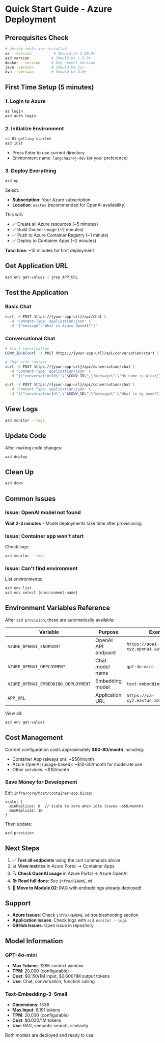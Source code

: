 # Quick Start Guide - Azure Deployment

## Prerequisites Check
```bash
# Verify tools are installed
az --version          # Should be 2.50.0+
azd version          # Should be 1.5.0+
docker --version     # Any recent version
java -version        # Should be 21+
mvn --version        # Should be 3.8+
```

## First Time Setup (5 minutes)

### 1. Login to Azure
```bash
az login
azd auth login
```

### 2. Initialize Environment
```bash
cd 01-getting-started
azd init
```
- Press Enter to use current directory
- Environment name: `langchain4j-dev` (or your preference)

### 3. Deploy Everything
```bash
azd up
```
Select:
- **Subscription**: Your Azure subscription
- **Location**: `eastus` (recommended for OpenAI availability)

This will:
- ✅ Create all Azure resources (~5 minutes)
- ✅ Build Docker image (~2 minutes)
- ✅ Push to Azure Container Registry (~1 minute)
- ✅ Deploy to Container Apps (~2 minutes)

**Total time**: ~10 minutes for first deployment

## Get Application URL
```bash
azd env get-values | grep APP_URL
```

## Test the Application

### Basic Chat
```bash
curl -X POST https://{your-app-url}/api/chat \
  -H 'Content-Type: application/json' \
  -d '{"message":"What is Azure OpenAI?"}'
```

### Conversational Chat
```bash
# Start conversation
CONV_ID=$(curl -X POST https://{your-app-url}/api/conversation/start | jq -r '.conversationId')

# Chat with context
curl -X POST https://{your-app-url}/api/conversation/chat \
  -H 'Content-Type: application/json' \
  -d "{\"conversationId\":\"$CONV_ID\",\"message\":\"My name is Alex\"}"

curl -X POST https://{your-app-url}/api/conversation/chat \
  -H 'Content-Type: application/json' \
  -d "{\"conversationId\":\"$CONV_ID\",\"message\":\"What is my name?\"}"
```

## View Logs
```bash
azd monitor --logs
```

## Update Code
After making code changes:
```bash
azd deploy
```

## Clean Up
```bash
azd down
```

## Common Issues

### Issue: OpenAI model not found
**Wait 2-3 minutes** - Model deployments take time after provisioning

### Issue: Container app won't start
Check logs:
```bash
azd monitor --logs
```

### Issue: Can't find environment
List environments:
```bash
azd env list
azd env select {environment-name}
```

## Environment Variables Reference

After `azd provision`, these are automatically available:

| Variable | Purpose | Example Value |
|----------|---------|---------------|
| `AZURE_OPENAI_ENDPOINT` | OpenAI API endpoint | `https://aoai-xyz.openai.azure.com/` |
| `AZURE_OPENAI_DEPLOYMENT` | Chat model name | `gpt-4o-mini` |
| `AZURE_OPENAI_EMBEDDING_DEPLOYMENT` | Embedding model | `text-embedding-3-small` |
| `APP_URL` | Application URL | `https://ca-xyz.eastus.azurecontainerapps.io` |

View all:
```bash
azd env get-values
```

## Cost Management

Current configuration costs approximately **$60-80/month** including:
- Container App (always on): ~$50/month
- Azure OpenAI (usage-based): ~$10-30/month for moderate use
- Other services: ~$10/month

### Save Money for Development
Edit `infra/core/host/container-app.bicep`:
```bicep
scale: {
  minReplicas: 0  // Scale to zero when idle (saves ~$50/month)
  maxReplicas: 10
}
```

Then update:
```bash
azd provision
```

## Next Steps

1. ✅ **Test all endpoints** using the curl commands above
2. 📊 **View metrics** in Azure Portal → Container Apps
3. 🔍 **Check OpenAI usage** in Azure Portal → Azure OpenAI
4. 📚 **Read full docs**: See `infra/README.md`
5. 🚀 **Move to Module 02**: RAG with embeddings already deployed!

## Support

- **Azure Issues**: Check `infra/README.md` troubleshooting section
- **Application Issues**: Check logs with `azd monitor --logs`
- **GitHub Issues**: Open issue in repository

## Model Information

### GPT-4o-mini
- **Max Tokens**: 128K context window
- **TPM**: 20,000 (configurable)
- **Cost**: $0.150/1M input, $0.600/1M output tokens
- **Use**: Chat, conversation, function calling

### Text-Embedding-3-Small  
- **Dimensions**: 1536
- **Max Input**: 8,191 tokens
- **TPM**: 20,000 (configurable)
- **Cost**: $0.020/1M tokens
- **Use**: RAG, semantic search, similarity

Both models are deployed and ready to use!
